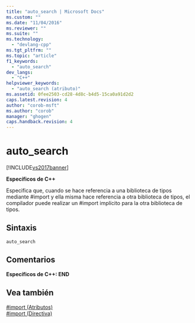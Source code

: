 ```yaml
---
title: "auto_search | Microsoft Docs"
ms.custom: ""
ms.date: "11/04/2016"
ms.reviewer: ""
ms.suite: ""
ms.technology: 
  - "devlang-cpp"
ms.tgt_pltfrm: ""
ms.topic: "article"
f1_keywords: 
  - "auto_search"
dev_langs: 
  - "C++"
helpviewer_keywords: 
  - "auto_search (atributo)"
ms.assetid: 0fee2503-cd28-4d8c-b4d5-15ca0a91d2d2
caps.latest.revision: 4
author: "corob-msft"
ms.author: "corob"
manager: "ghogen"
caps.handback.revision: 4
---
```

# auto_search
[!INCLUDE[vs2017banner](../assembler/inline/includes/vs2017banner.md)]

**Específicos de C\+\+**  
  
 Especifica que, cuando se hace referencia a una biblioteca de tipos mediante \#import y ella misma hace referencia a otra biblioteca de tipos, el compilador puede realizar un \#import implícito para la otra biblioteca de tipos.  
  
## Sintaxis  
  
```  
auto_search  
```  
  
## Comentarios  
 **Específicos de C\+\+: END**  
  
## Vea también  
 [\#import \(Atributos\)](../preprocessor/hash-import-attributes-cpp.md)   
 [\#import \(Directiva\)](../preprocessor/hash-import-directive-cpp.md)